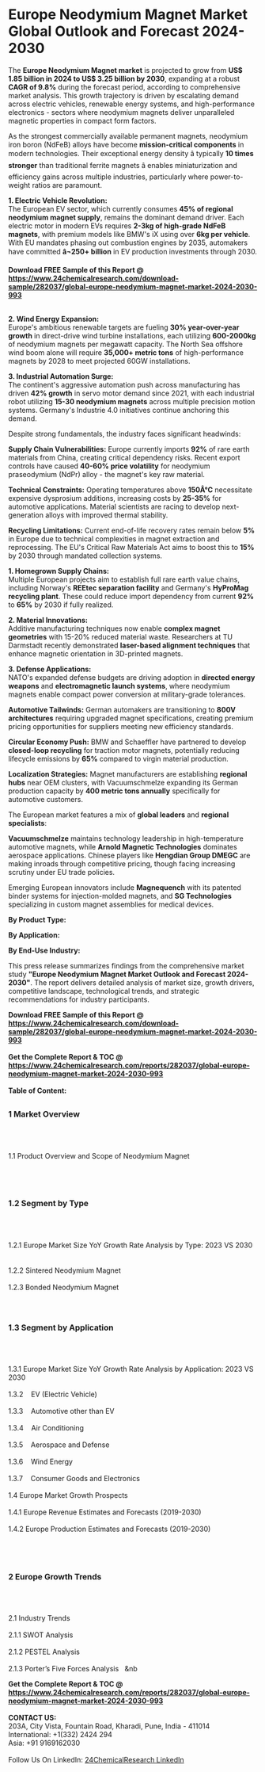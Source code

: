 <h1>Europe Neodymium Magnet Market Global Outlook and Forecast 2024-2030</h1><p>The <strong>Europe Neodymium Magnet market</strong> is projected to grow from <strong>US$ 1.85 billion in 2024 to US$ 3.25 billion by 2030</strong>, expanding at a robust <strong>CAGR of 9.8%</strong> during the forecast period, according to comprehensive market analysis. This growth trajectory is driven by escalating demand across electric vehicles, renewable energy systems, and high-performance electronics - sectors where neodymium magnets deliver unparalleled magnetic properties in compact form factors.</p><p>As the strongest commercially available permanent magnets, neodymium iron boron (NdFeB) alloys have become <strong>mission-critical components</strong> in modern technologies. Their exceptional energy density â typically <strong>10 times stronger</strong> than traditional ferrite magnets â enables miniaturization and efficiency gains across multiple industries, particularly where power-to-weight ratios are paramount.</p><p><strong>1. Electric Vehicle Revolution:</strong><br>
The European EV sector, which currently consumes <strong>45% of regional neodymium magnet supply</strong>, remains the dominant demand driver. Each electric motor in modern EVs requires <strong>2-3kg of high-grade NdFeB magnets</strong>, with premium models like BMW's iX using over <strong>6kg per vehicle</strong>. With EU mandates phasing out combustion engines by 2035, automakers have committed <strong>â¬250+ billion</strong> in EV production investments through 2030.</p><div><b>Download FREE Sample of this Report @ 
            <a href="https://www.24chemicalresearch.com/download-sample/282037/global-europe-neodymium-magnet-market-2024-2030-993">
            https://www.24chemicalresearch.com/download-sample/282037/global-europe-neodymium-magnet-market-2024-2030-993</a></b></div><br><p><strong>2. Wind Energy Expansion:</strong><br>
Europe's ambitious renewable targets are fueling <strong>30% year-over-year growth</strong> in direct-drive wind turbine installations, each utilizing <strong>600-2000kg</strong> of neodymium magnets per megawatt capacity. The North Sea offshore wind boom alone will require <strong>35,000+ metric tons</strong> of high-performance magnets by 2028 to meet projected 60GW installations.</p><p><strong>3. Industrial Automation Surge:</strong><br>
The continent's aggressive automation push across manufacturing has driven <strong>42% growth</strong> in servo motor demand since 2021, with each industrial robot utilizing <strong>15-30 neodymium magnets</strong> across multiple precision motion systems. Germany's Industrie 4.0 initiatives continue anchoring this demand.</p><p>Despite strong fundamentals, the industry faces significant headwinds:</p><p><strong>Supply Chain Vulnerabilities:</strong> Europe currently imports <strong>92%</strong> of rare earth materials from China, creating critical dependency risks. Recent export controls have caused <strong>40-60% price volatility</strong> for neodymium praseodymium (NdPr) alloy - the magnet's key raw material.</p><p><strong>Technical Constraints:</strong> Operating temperatures above <strong>150Â°C</strong> necessitate expensive dysprosium additions, increasing costs by <strong>25-35%</strong> for automotive applications. Material scientists are racing to develop next-generation alloys with improved thermal stability.</p><p><strong>Recycling Limitations:</strong> Current end-of-life recovery rates remain below <strong>5%</strong> in Europe due to technical complexities in magnet extraction and reprocessing. The EU's Critical Raw Materials Act aims to boost this to <strong>15%</strong> by 2030 through mandated collection systems.</p><p><strong>1. Homegrown Supply Chains:</strong><br>
Multiple European projects aim to establish full rare earth value chains, including Norway's <strong>REEtec separation facility</strong> and Germany's <strong>HyProMag recycling plant</strong>. These could reduce import dependency from current <strong>92%</strong> to <strong>65%</strong> by 2030 if fully realized.</p><p><strong>2. Material Innovations:</strong><br>
Additive manufacturing techniques now enable <strong>complex magnet geometries</strong> with 15-20% reduced material waste. Researchers at TU Darmstadt recently demonstrated <strong>laser-based alignment techniques</strong> that enhance magnetic orientation in 3D-printed magnets.</p><p><strong>3. Defense Applications:</strong><br>
NATO's expanded defense budgets are driving adoption in <strong>directed energy weapons</strong> and <strong>electromagnetic launch systems</strong>, where neodymium magnets enable compact power conversion at military-grade tolerances.</p><p><strong>Automotive Tailwinds:</strong> German automakers are transitioning to <strong>800V architectures</strong> requiring upgraded magnet specifications, creating premium pricing opportunities for suppliers meeting new efficiency standards.</p><p><strong>Circular Economy Push:</strong> BMW and Schaeffler have partnered to develop <strong>closed-loop recycling</strong> for traction motor magnets, potentially reducing lifecycle emissions by <strong>65%</strong> compared to virgin material production.</p><p><strong>Localization Strategies:</strong> Magnet manufacturers are establishing <strong>regional hubs</strong> near OEM clusters, with Vacuumschmelze expanding its German production capacity by <strong>400 metric tons annually</strong> specifically for automotive customers.</p><p>The European market features a mix of <strong>global leaders</strong> and <strong>regional specialists</strong>:</p><p><strong>Vacuumschmelze</strong> maintains technology leadership in high-temperature automotive magnets, while <strong>Arnold Magnetic Technologies</strong> dominates aerospace applications. Chinese players like <strong>Hengdian Group DMEGC</strong> are making inroads through competitive pricing, though facing increasing scrutiny under EU trade policies.</p><p>Emerging European innovators include <strong>Magnequench</strong> with its patented binder systems for injection-molded magnets, and <strong>SG Technologies</strong> specializing in custom magnet assemblies for medical devices.</p><p><strong>By Product Type:</strong></p><p><strong>By Application:</strong></p><p><strong>By End-Use Industry:</strong></p><p>This press release summarizes findings from the comprehensive market study <strong>"Europe Neodymium Magnet Market Outlook and Forecast 2024-2030"</strong>. The report delivers detailed analysis of market size, growth drivers, competitive landscape, technological trends, and strategic recommendations for industry participants.</p><div><b>Download FREE Sample of this Report @ 
            <a href="https://www.24chemicalresearch.com/download-sample/282037/global-europe-neodymium-magnet-market-2024-2030-993">
            https://www.24chemicalresearch.com/download-sample/282037/global-europe-neodymium-magnet-market-2024-2030-993</a></b></div><br><div><b>Get the Complete Report & TOC @ 
            <a href="https://www.24chemicalresearch.com/reports/282037/global-europe-neodymium-magnet-market-2024-2030-993">
            https://www.24chemicalresearch.com/reports/282037/global-europe-neodymium-magnet-market-2024-2030-993</a></b></div><br>
            <b>Table of Content:</b><p><h2><span style="font-size:16px"><strong>1 Market Overview&nbsp;&nbsp; &nbsp;</strong></span></h2><br />
<br />
<p>1.1 Product Overview and Scope of Neodymium Magnet&nbsp;</p><br />
<br />
<h2><strong><span style="font-size:16px">1.2 Segment by Type&nbsp;&nbsp; &nbsp;</span></strong></h2><br />
<br />
<p>1.2.1 Europe Market Size YoY Growth Rate Analysis by Type: 2023 VS 2030&nbsp;&nbsp; &nbsp;<br /><br />
1.2.2 Sintered Neodymium Magnet&nbsp;&nbsp; &nbsp;<br /><br />
1.2.3 Bonded Neodymium Magnet<br /><br />
<br />
<h2><span style="font-size:16px"><strong>1.3 Segment by Application&nbsp;&nbsp;</strong></span></h2><br />
<br />
<p>1.3.1 Europe Market Size YoY Growth Rate Analysis by Application: 2023 VS 2030&nbsp;&nbsp; &nbsp;<br /><br />
1.3.2&nbsp;&nbsp; &nbsp;EV (Electric Vehicle)<br /><br />
1.3.3&nbsp;&nbsp; &nbsp;Automotive other than EV<br /><br />
1.3.4&nbsp;&nbsp; &nbsp;Air Conditioning<br /><br />
1.3.5&nbsp;&nbsp; &nbsp;Aerospace and Defense<br /><br />
1.3.6&nbsp;&nbsp; &nbsp;Wind Energy<br /><br />
1.3.7&nbsp;&nbsp; &nbsp;Consumer Goods and Electronics<br /><br />
1.4 Europe Market Growth Prospects&nbsp;&nbsp; &nbsp;<br /><br />
1.4.1 Europe Revenue Estimates and Forecasts (2019-2030)&nbsp;&nbsp; &nbsp;<br /><br />
1.4.2 Europe Production Estimates and Forecasts (2019-2030)&nbsp;&nbsp;</p><br />
<br />
<h2><span style="font-size:16px"><strong>2 Europe Growth Trends&nbsp;&nbsp; &nbsp;</strong></span></h2><br />
<br />
<p>2.1 Industry Trends&nbsp;&nbsp; &nbsp;<br /><br />
2.1.1 SWOT Analysis&nbsp;&nbsp; &nbsp;<br /><br />
2.1.2 PESTEL Analysis&nbsp;&nbsp; &nbsp;<br /><br />
2.1.3 Porter&rsquo;s Five Forces Analysis&nbsp;&nbsp; &nb</p><div><b>Get the Complete Report & TOC @ 
            <a href="https://www.24chemicalresearch.com/reports/282037/global-europe-neodymium-magnet-market-2024-2030-993">
            https://www.24chemicalresearch.com/reports/282037/global-europe-neodymium-magnet-market-2024-2030-993</a></b></div><br><b>CONTACT US:</b><br>
            203A, City Vista, Fountain Road, Kharadi, Pune, India - 411014<br>
            International: +1(332) 2424 294<br>
            Asia: +91 9169162030 <br><br>
            Follow Us On LinkedIn: <a href="https://www.linkedin.com/company/24chemicalresearch/">24ChemicalResearch LinkedIn</a>